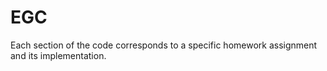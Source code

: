 # EGC
Each section of the code corresponds to a specific homework assignment and its implementation.

